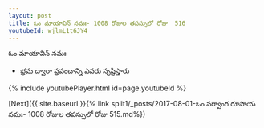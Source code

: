 ```yaml
---
layout: post
title: ఓం మాయావిన్ నమః- 1008 రోజుల తపస్సులో రోజు  516
youtubeId: wjlmL1t6JY4
---
```

 
 
 ఓం మాయావిన్ నమః  
 
 -  భ్రమ ద్వారా ప్రపంచాన్ని ఎవరు సృష్టిస్తారు 
 
  
 
  
 
 
 
 
 
 


{% include youtubePlayer.html id=page.youtubeId %}
 
[Next]({{ site.baseurl }}{% link  split1/_posts/2017-08-01-ఓం సర్వాంగ రూపాయ నమః- 1008 రోజుల తపస్సులో రోజు  515.md%})
 
